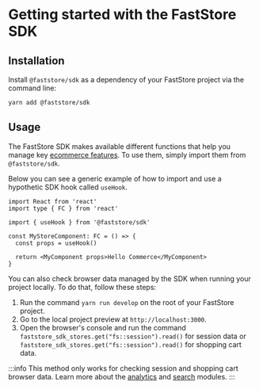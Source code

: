 # Getting started with the FastStore SDK

## Installation

Install `@faststore/sdk` as a dependency of your FastStore project via the command line:

```bash
yarn add @faststore/sdk
```

## Usage

The FastStore SDK makes available different functions that help you manage key [ecommerce features](/reference/sdk/faststore-sdk). To use them, simply import them from `@faststore/sdk`.

Below you can see a generic example of how to import and use a hypothetic SDK hook called `useHook`.

```tsx
import React from 'react'
import type { FC } from 'react'

import { useHook } from '@faststore/sdk'

const MyStoreComponent: FC = () => {
  const props = useHook()

  return <MyComponent props>Hello Commerce</MyComponent>
}
```

You can also check browser data managed by the SDK when running your project locally. To do that, follow these steps:

1. Run the command `yarn run develop` on the root of your FastStore project.
2. Go to the local project preview at `http://localhost:3000`.
3. Open the browser's console and run the command `faststore_sdk_stores.get("fs::session").read()` for session data or `faststore_sdk_stores.get("fs::session").read()` for shopping cart data.

:::info
This method only works for checking session and shopping cart browser data. Learn more about the [analytics](/reference/sdk/analytics) and [search](/reference/sdk/search) modules.
:::
